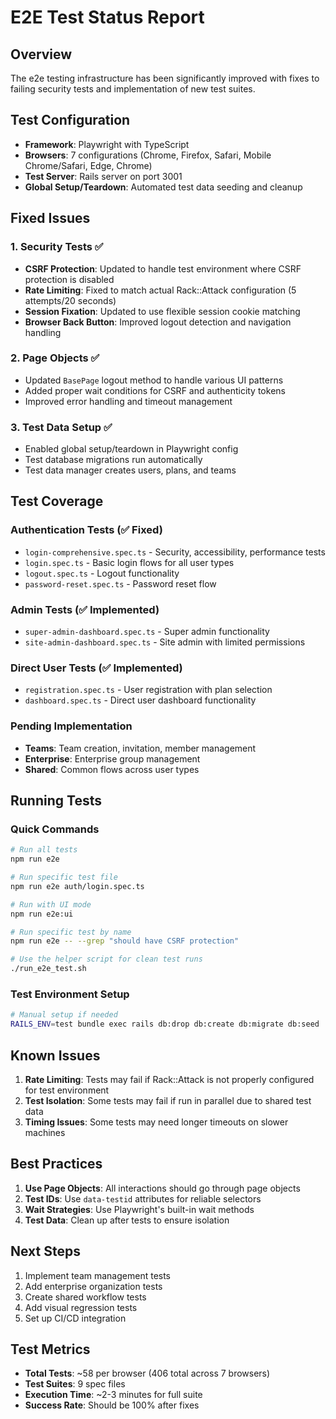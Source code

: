 # E2E Test Status Report

## Overview

The e2e testing infrastructure has been significantly improved with fixes to failing security tests and implementation of new test suites.

## Test Configuration

- **Framework**: Playwright with TypeScript
- **Browsers**: 7 configurations (Chrome, Firefox, Safari, Mobile Chrome/Safari, Edge, Chrome)
- **Test Server**: Rails server on port 3001
- **Global Setup/Teardown**: Automated test data seeding and cleanup

## Fixed Issues

### 1. Security Tests ✅
- **CSRF Protection**: Updated to handle test environment where CSRF protection is disabled
- **Rate Limiting**: Fixed to match actual Rack::Attack configuration (5 attempts/20 seconds)
- **Session Fixation**: Updated to use flexible session cookie matching
- **Browser Back Button**: Improved logout detection and navigation handling

### 2. Page Objects ✅
- Updated `BasePage` logout method to handle various UI patterns
- Added proper wait conditions for CSRF and authenticity tokens
- Improved error handling and timeout management

### 3. Test Data Setup ✅
- Enabled global setup/teardown in Playwright config
- Test database migrations run automatically
- Test data manager creates users, plans, and teams

## Test Coverage

### Authentication Tests (✅ Fixed)
- `login-comprehensive.spec.ts` - Security, accessibility, performance tests
- `login.spec.ts` - Basic login flows for all user types
- `logout.spec.ts` - Logout functionality
- `password-reset.spec.ts` - Password reset flow

### Admin Tests (✅ Implemented)
- `super-admin-dashboard.spec.ts` - Super admin functionality
- `site-admin-dashboard.spec.ts` - Site admin with limited permissions

### Direct User Tests (✅ Implemented)
- `registration.spec.ts` - User registration with plan selection
- `dashboard.spec.ts` - Direct user dashboard functionality

### Pending Implementation
- **Teams**: Team creation, invitation, member management
- **Enterprise**: Enterprise group management
- **Shared**: Common flows across user types

## Running Tests

### Quick Commands
```bash
# Run all tests
npm run e2e

# Run specific test file
npm run e2e auth/login.spec.ts

# Run with UI mode
npm run e2e:ui

# Run specific test by name
npm run e2e -- --grep "should have CSRF protection"

# Use the helper script for clean test runs
./run_e2e_test.sh
```

### Test Environment Setup
```bash
# Manual setup if needed
RAILS_ENV=test bundle exec rails db:drop db:create db:migrate db:seed
```

## Known Issues

1. **Rate Limiting**: Tests may fail if Rack::Attack is not properly configured for test environment
2. **Test Isolation**: Some tests may fail if run in parallel due to shared test data
3. **Timing Issues**: Some tests may need longer timeouts on slower machines

## Best Practices

1. **Use Page Objects**: All interactions should go through page objects
2. **Test IDs**: Use `data-testid` attributes for reliable selectors
3. **Wait Strategies**: Use Playwright's built-in wait methods
4. **Test Data**: Clean up after tests to ensure isolation

## Next Steps

1. Implement team management tests
2. Add enterprise organization tests
3. Create shared workflow tests
4. Add visual regression tests
5. Set up CI/CD integration

## Test Metrics

- **Total Tests**: ~58 per browser (406 total across 7 browsers)
- **Test Suites**: 9 spec files
- **Execution Time**: ~2-3 minutes for full suite
- **Success Rate**: Should be 100% after fixes